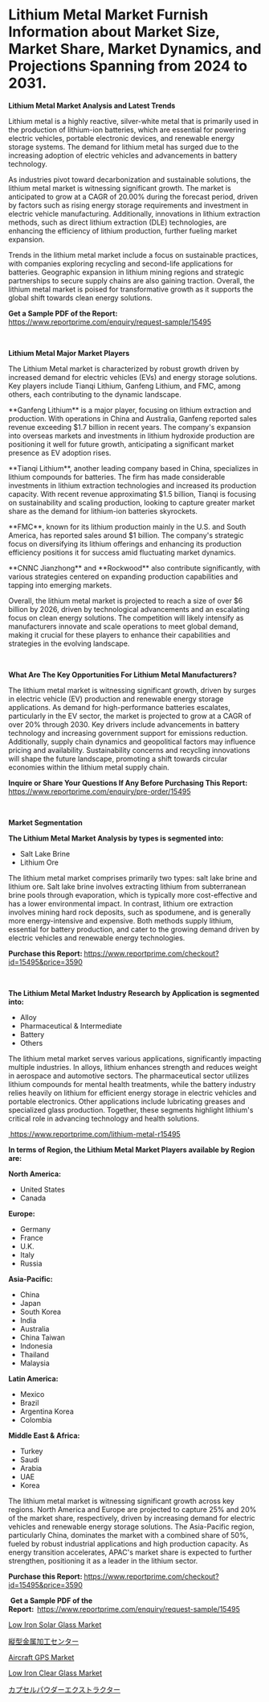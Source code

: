 <p><h1>Lithium Metal Market Furnish Information about Market Size, Market Share, Market Dynamics, and Projections Spanning from 2024 to 2031.</h1></p><p><strong>Lithium Metal Market Analysis and Latest Trends</strong></p>
<p><p>Lithium metal is a highly reactive, silver-white metal that is primarily used in the production of lithium-ion batteries, which are essential for powering electric vehicles, portable electronic devices, and renewable energy storage systems. The demand for lithium metal has surged due to the increasing adoption of electric vehicles and advancements in battery technology. </p><p>As industries pivot toward decarbonization and sustainable solutions, the lithium metal market is witnessing significant growth. The market is anticipated to grow at a CAGR of 20.00% during the forecast period, driven by factors such as rising energy storage requirements and investment in electric vehicle manufacturing. Additionally, innovations in lithium extraction methods, such as direct lithium extraction (DLE) technologies, are enhancing the efficiency of lithium production, further fueling market expansion.</p><p>Trends in the lithium metal market include a focus on sustainable practices, with companies exploring recycling and second-life applications for batteries. Geographic expansion in lithium mining regions and strategic partnerships to secure supply chains are also gaining traction. Overall, the lithium metal market is poised for transformative growth as it supports the global shift towards clean energy solutions.</p></p>
<p><strong>Get a Sample PDF of the Report:&nbsp;</strong> <a href="https://www.reportprime.com/enquiry/request-sample/15495">https://www.reportprime.com/enquiry/request-sample/15495</a></p>
<p>&nbsp;</p>
<p><strong>Lithium Metal Major Market Players</strong></p>
<p><p>The Lithium Metal market is characterized by robust growth driven by increased demand for electric vehicles (EVs) and energy storage solutions. Key players include Tianqi Lithium, Ganfeng Lithium, and FMC, among others, each contributing to the dynamic landscape.</p><p>**Ganfeng Lithium** is a major player, focusing on lithium extraction and production. With operations in China and Australia, Ganfeng reported sales revenue exceeding $1.7 billion in recent years. The company's expansion into overseas markets and investments in lithium hydroxide production are positioning it well for future growth, anticipating a significant market presence as EV adoption rises.</p><p>**Tianqi Lithium**, another leading company based in China, specializes in lithium compounds for batteries. The firm has made considerable investments in lithium extraction technologies and increased its production capacity. With recent revenue approximating $1.5 billion, Tianqi is focusing on sustainability and scaling production, looking to capture greater market share as the demand for lithium-ion batteries skyrockets.</p><p>**FMC**, known for its lithium production mainly in the U.S. and South America, has reported sales around $1 billion. The company's strategic focus on diversifying its lithium offerings and enhancing its production efficiency positions it for success amid fluctuating market dynamics.</p><p>**CNNC Jianzhong** and **Rockwood** also contribute significantly, with various strategies centered on expanding production capabilities and tapping into emerging markets.</p><p>Overall, the lithium metal market is projected to reach a size of over $6 billion by 2026, driven by technological advancements and an escalating focus on clean energy solutions. The competition will likely intensify as manufacturers innovate and scale operations to meet global demand, making it crucial for these players to enhance their capabilities and strategies in the evolving landscape.</p></p>
<p>&nbsp;</p>
<p><strong>What Are The Key Opportunities For Lithium Metal Manufacturers?</strong></p>
<p><p>The lithium metal market is witnessing significant growth, driven by surges in electric vehicle (EV) production and renewable energy storage applications. As demand for high-performance batteries escalates, particularly in the EV sector, the market is projected to grow at a CAGR of over 20% through 2030. Key drivers include advancements in battery technology and increasing government support for emissions reduction. Additionally, supply chain dynamics and geopolitical factors may influence pricing and availability. Sustainability concerns and recycling innovations will shape the future landscape, promoting a shift towards circular economies within the lithium metal supply chain.</p></p>
<p><strong>Inquire or Share Your Questions If Any Before Purchasing This Report:</strong> <a href="https://www.reportprime.com/enquiry/pre-order/15495">https://www.reportprime.com/enquiry/pre-order/15495</a></p>
<p>&nbsp;</p>
<p><strong>Market Segmentation</strong></p>
<p><strong>The Lithium Metal Market Analysis by types is segmented into:</strong></p>
<p><ul><li>Salt Lake Brine</li><li>Lithium Ore</li></ul></p>
<p><p>The lithium metal market comprises primarily two types: salt lake brine and lithium ore. Salt lake brine involves extracting lithium from subterranean brine pools through evaporation, which is typically more cost-effective and has a lower environmental impact. In contrast, lithium ore extraction involves mining hard rock deposits, such as spodumene, and is generally more energy-intensive and expensive. Both methods supply lithium, essential for battery production, and cater to the growing demand driven by electric vehicles and renewable energy technologies.</p></p>
<p><strong>Purchase this Report:&nbsp;</strong><a href="https://www.reportprime.com/checkout?id=15495&price=3590">https://www.reportprime.com/checkout?id=15495&price=3590</a></p>
<p>&nbsp;</p>
<p><strong>The Lithium Metal Market Industry Research by Application is segmented into:</strong></p>
<p><ul><li>Alloy</li><li>Pharmaceutical & Intermediate</li><li>Battery</li><li>Others</li></ul></p>
<p><p>The lithium metal market serves various applications, significantly impacting multiple industries. In alloys, lithium enhances strength and reduces weight in aerospace and automotive sectors. The pharmaceutical sector utilizes lithium compounds for mental health treatments, while the battery industry relies heavily on lithium for efficient energy storage in electric vehicles and portable electronics. Other applications include lubricating greases and specialized glass production. Together, these segments highlight lithium's critical role in advancing technology and health solutions.</p></p>
<p><a href="https://www.reportprime.com/lithium-metal-r15495">&nbsp;https://www.reportprime.com/lithium-metal-r15495</a></p>
<p><strong>In terms of Region, the Lithium Metal Market Players available by Region are:</strong></p>
<p>
    <p> <strong> North America: </strong>
        <ul>
            <li>United States</li>
            <li>Canada</li>
        </ul>
        </p> 
    <p> <strong> Europe: </strong>
        <ul>
            <li>Germany</li>
            <li>France</li>
            <li>U.K.</li>
            <li>Italy</li>
            <li>Russia</li>
        </ul>
        </p> 
    <p> <strong> Asia-Pacific: </strong>
        <ul>
            <li>China</li>
            <li>Japan</li>
            <li>South Korea</li>
            <li>India</li>
            <li>Australia</li>
            <li>China Taiwan</li>
            <li>Indonesia</li>
            <li>Thailand</li>
            <li>Malaysia</li>
        </ul>
        </p> 
    <p> <strong> Latin America: </strong>
        <ul>
            <li>Mexico</li>
            <li>Brazil</li>
            <li>Argentina Korea</li>
            <li>Colombia</li>
        </ul>
        </p> 
    <p> <strong> Middle East & Africa: </strong>
        <ul>
            <li>Turkey</li>
            <li>Saudi</li>
            <li>Arabia</li>
            <li>UAE</li>
            <li>Korea</li>
        </ul>
    </p>
    </p>
<p><p>The lithium metal market is witnessing significant growth across key regions. North America and Europe are projected to capture 25% and 20% of the market share, respectively, driven by increasing demand for electric vehicles and renewable energy storage solutions. The Asia-Pacific region, particularly China, dominates the market with a combined share of 50%, fueled by robust industrial applications and high production capacity. As energy transition accelerates, APAC's market share is expected to further strengthen, positioning it as a leader in the lithium sector.</p></p>
<p><strong>Purchase this Report: </strong><a href="https://www.reportprime.com/checkout?id=15495&price=3590">https://www.reportprime.com/checkout?id=15495&price=3590</a></p>
<p>&nbsp;<strong>Get a Sample PDF of the Report:&nbsp;&nbsp;</strong><a href="https://www.reportprime.com/enquiry/request-sample/15495">https://www.reportprime.com/enquiry/request-sample/15495</a></p>
<p><strong></strong></p>
<p><p><a href="https://medium.com/@caroline.lewis06756/the-global-low-iron-solar-glass-market-is-a-dynamic-and-growing-industry-b62568f5fc7e">Low Iron Solar Glass Market</a></p><p><a href="https://medium.com/@alexxis.gm/vertical-metal-machining-center-market-%E3%81%AE%E3%82%B0%E3%83%AD%E3%83%BC%E3%83%90%E3%83%AB%E5%B8%82%E5%A0%B4%E6%A6%82%E8%A6%81%E3%81%AF-%E4%B8%96%E7%95%8C%E3%81%8A%E3%82%88%E3%81%B3%E4%B8%BB%E8%A6%81%E5%B8%82%E5%A0%B4%E3%81%AB%E3%81%8A%E3%81%91%E3%82%8B%E6%A5%AD%E7%95%8C%E3%81%AB%E5%BD%B1%E9%9F%BF%E3%82%92%E4%B8%8E%E3%81%88%E3%82%8B%E4%B8%BB%E8%A6%81%E3%81%AA%E3%83%88%E3%83%AC%E3%83%B3%E3%83%89%E3%81%AB%E3%81%A4%E3%81%84%E3%81%A6-%E7%8B%AC%E8%87%AA%E3%81%AE%E8%A6%96%E7%82%B9%E3%82%92%E6%8F%90%E4%BE%9B%E3%81%97%E3%81%BE%E3%81%99-b0637c806a5a">縦型金属加工センター</a></p><p><a href="https://issuu.com/reportprime-2/docs/aircraft-gps-market-size-2030.pptx_3a23dd59a0668b">Aircraft GPS Market</a></p><p><a href="https://medium.com/@caroline.lewis06756/low-iron-clear-glass-market-2024-2031-industry-insights-and-investment-opportunities-d19ca62377d7">Low Iron Clear Glass Market</a></p><p><a href="https://medium.com/@alexxis.gm/%E3%82%AB%E3%83%97%E3%82%BB%E3%83%AB%E3%83%91%E3%82%A6%E3%83%80%E3%83%BC%E6%8A%BD%E5%87%BA%E5%99%A8%E5%B8%82%E5%A0%B4%E3%81%AE%E3%83%88%E3%83%AC%E3%83%B3%E3%83%89%E3%81%A8%E6%88%A6%E7%95%A5%E7%9A%84%E5%B8%82%E5%A0%B4%E3%82%A4%E3%83%B3%E3%82%B5%E3%82%A4%E3%83%88-2024-2031-cdf3b3a32d32">カプセルパウダーエクストラクター</a></p></p>